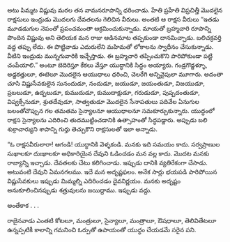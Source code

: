 ﻿అటు పిమ్మట విష్ణువు మరల తన వామనరూపాన్ని ధరించాడు. హేతి ప్రహేతి విప్రచిత్తీ మొదలైన రాక్షసులు ఇంద్రుడు మొదలగు దేవతలను గెలిచిన వీరులు. అంతటి ఆ రాక్షస వీరులు “ఇతడు మూడడుగుల నెపంతో ప్రపంచమంతా ఆక్రమించుకున్నాడు. మాయతో బ్రహ్మచారి రూపాన్ని పొందిన విష్ణువు అని తెలియక మన రాజు ఆడినమాట తప్పకుండా దానమిచ్చాడు. బలిచక్రవర్తి వద్ద తప్పు లేదు. ఈ పొట్టివాడు ఎదురులేని మహిమతో లోకాలను స్వాధీనం చేసుకున్నాడు. వీటిని ఇంద్రుడు మున్నగువారికి ఇచ్చేస్తాడు. ఈ బ్రహ్మచారి తప్పించుకొని పారిపోకుండా పట్టి చంపేయాలి.” అంటూ బెదిరిస్తూ కేకలు వేస్తూ యుద్ధానికి సిద్ధం అయ్యారు. గండ్రగొడ్డళ్ళూ, అడ్డకత్తులూ, ఈటెలూ మొదలైన ఆయుధాలు ధరించి, చెలరేగి అన్నివైపులా మూగారు. అదంతా చూసి విష్ణుసేవకులైన సునందుడూ, నందుడూ, జయుడూ, జయంతుడూ, విజయుడూ, ప్రబలుడూ, ఉద్బలుడూ, కుముదుడూ, కుముదాక్షుడూ, గరుడుడూ, పుష్పదంతుడూ, విష్వక్సేనుడూ, శ్రుతదేవుడూ, సాత్వతుడూ మొదలైన సేనాపతులు పదివేల ఏనుగుల బలంతోచొప్పున గల తమతమ సైన్యాలనూ ఆయుధాలనూ సమకూర్చుకున్నారు. యుద్ధంలో రాక్షస సైన్యాలను ఎదిరించి తుదముట్టించడానికి ఉత్సాహంతో సిద్ధపడ్డారు. అప్పుడు బలి శుక్రాచార్యుని శాపాన్ని గుర్తు తెచ్చుకొని రాక్షసులతో ఇలా అన్నాడు. 

“ఓ రాక్షసవీరులారా! ఆగండి! యుద్ధానికి వెళ్ళకండి. మనకు ఇది సమయం కాదు. సర్వప్రాణుల సుఖాలకూ దుఃఖాలకూ అధికారియైన దేవుని ఓడించడం మన వల్ల కాదు. మొదట మనకు రాజ్యాన్ని ఇచ్చాడు. దేవతలకు చేటు కలిగించాడు. ఇప్పుడు దానికి వ్యతిరేకంగా చేసాడు. అటువంటి దేవుని ఏమనగలము. ఇదే మన అదృష్టఫలం. అనేక సార్లు భయపడి పారిపోయిన విష్ణుసేవకులు ఇప్పుడు మిమ్మల్ని ఎదిరించడం దైవనిర్ణయం. మనకు అదృష్టం అనుకూలించినప్పుడు శత్రువులను జయిద్దాము. ఇప్పుడు వద్దు. 

అంతేకాక . . . 

రాజైనవాడు ఎంతటి కోటలూ, మంత్రులూ, సైన్యాలూ, మంత్రాలూ, ఔషధాలూ, తెలివితేటలూ ఉన్నప్పటికీ కాలాన్ని గమనించి ఓర్పుతో ఉపాయంతో యుద్ధం చేయడమే సరైన పని. 

